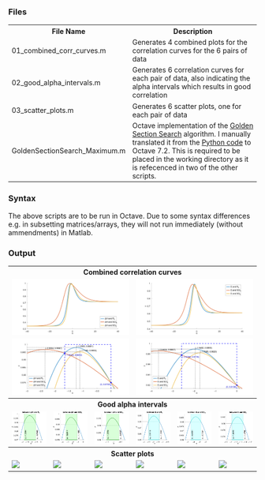 <h3>Files</h3>
<table>
  <tr><th>File Name</th><th>Description</th></tr>
  <tr><td>01_combined_corr_curves.m</td><td>Generates 4 combined plots for the correlation curves for the 6 pairs of data</td></tr>
  <tr><td>02_good_alpha_intervals.m</td><td>Generates 6 correlation curves for each pair of data, also indicating the alpha intervals which results in good correlation</td></tr>
  <tr><td>03_scatter_plots.m</td><td>Generates 6 scatter plots, one for each pair of data</td></tr>
  <tr><td>GoldenSectionSearch_Maximum.m</td><td>Octave implementation of the <a href="https://en.wikipedia.org/wiki/Golden-section_search">Golden Section Search</a> algorithm. I manually translated it from the <a href="https://en.wikipedia.org/wiki/Golden-section_search">Python code</a> to Octave 7.2. This is required to be placed in the working directory as it is refecenced in two of the other scripts.</td></tr>
</table>
<h3>Syntax</h3>
<p>The above scripts are to be run in Octave. Due to some syntax differences e.g. in subsetting matrices/arrays, they will not run immediately (without ammendments) in Matlab.</p>
<h3>Output</h3>
<table>
  <tr><th colspan=6>Combined correlation curves</th></tr>
  <tr><td colspan=3><img src="imgs/01_comb_ccurves_DH_indices_FAR.png"></td><td colspan=3><img src="imgs/01_comb_ccurves_E_indices_FAR.png"></td></tr>
  <tr><td colspan=3><img src="imgs/01_comb_ccurves_DH_indices_NEAR.png"></td><td colspan=3><img src="imgs/01_comb_ccurves_E_indices_NEAR.png"></td></tr>
  <tr><th colspan=6>Good alpha intervals</th></tr>
  <tr><td><img src="imgs/02_good_a_intervals_DH_R_a.png"></td><td><img src="imgs/02_good_a_intervals_DH_SCI_a.png"></td><td><img src="imgs/02_good_a_intervals_DH_SO_a.png"></td><td><img src="imgs/02_good_a_intervals_E_R_a.png"></td><td><img src="imgs/02_good_a_intervals_E_SCI_a.png"></td><td><img src="imgs/02_good_a_intervals_E_SO_a.png"></td></tr>
  <tr><th colspan=6>Scatter plots</th></tr>
  <tr><td><img src="imgs/03_scatter_DH_R_a.png"></td><td><img src="imgs/03_scatter_DH_SCI_a.png"></td><td><img src="imgs/03_scatter_DH_SO_a.png"></td><td><img src="imgs/03_scatter_E_R_a.png"></td><td><img src="imgs/03_scatter_E_SCI_a.png"></td><td><img src="imgs/03_scatter_E_SO_a.png"></td></tr>
</table>